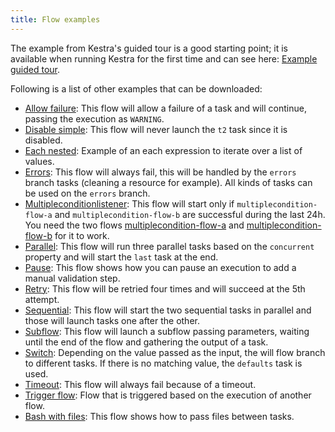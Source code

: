 ```yaml
---
title: Flow examples
---
```


The example from Kestra's guided tour is a good starting point; it is available when running Kestra for the first time and can see here: [Example guided tour](./example-guided-tour.md).

Following is a list of other examples that can be downloaded:
- [Allow failure](./allow-failure.md): This flow will allow a failure of a task and will continue, passing the execution as `WARNING`.
- [Disable simple](./disable-simple.md): This flow will never launch the `t2` task since it is disabled.
- [Each nested](./each-nested.md): Example of an each expression to iterate over a list of values.
- [Errors](./errors.md): This flow will always fail, this will be handled by the `errors` branch tasks (cleaning a resource for example). All kinds of tasks can be used on the `errors` branch.
- [Multipleconditionlistener](./multiplecondition-listener.md): This flow will start only if `multiplecondition-flow-a` and `multiplecondition-flow-b` are successful during the last 24h. You need the two flows [multiplecondition-flow-a](/examples/flows_multiplecondition-flow-a.yml) and [multiplecondition-flow-b](/examples/flows_multiplecondition-flow-b.yml) for it to work.
- [Parallel](./parallel.md): This flow will run three parallel tasks based on the `concurrent` property and will start the `last` task at the end.
- [Pause](./pause.md): This flow shows how you can pause an execution to add a manual validation step.
- [Retry](./retry.md): This flow will be retried four times and will succeed at the 5th attempt.
- [Sequential](./sequential.md): This flow will start the two sequential tasks in parallel and those will launch tasks one after the other.
- [Subflow](./subflow.md): This flow will launch a subflow passing parameters, waiting until the end of the flow and gathering the output of a task.
- [Switch](./switch.md): Depending on the value passed as the input, the will flow branch to different tasks. If there is no matching value, the `defaults` task is used.
- [Timeout](./timeout.md): This flow will always fail because of a timeout.
- [Trigger flow](./trigger-flow.md): Flow that is triggered based on the execution of another flow.
- [Bash with files](./bash-with-files.md): This flow shows how to pass files between tasks.

